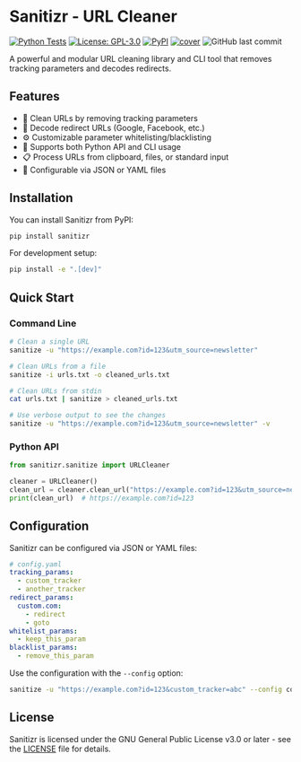 # Sanitizr - URL Cleaner

[![Python Tests](https://github.com/Jordonh18/sanitizr/actions/workflows/python-tests.yml/badge.svg)](https://github.com/Jordonh18/sanitizr/actions/workflows/python-tests.yml)
[![License: GPL-3.0](https://img.shields.io/badge/License-GPL%203.0-blue.svg)](https://opensource.org/licenses/GPL-3.0)
[![PyPI](https://img.shields.io/pypi/v/sanitizr.svg)](https://pypi.org/project/sanitizr/)
[![cover](https://codecov.io/gh/Jordonh18/sanitizr/branch/main/graph/badge.svg)](https://codecov.io/gh/Jordonh18/sanitizr)
![GitHub last commit](https://img.shields.io/github/last-commit/Jordonh18/sanitizr)

A powerful and modular URL cleaning library and CLI tool that removes tracking parameters and decodes redirects.

## Features

- 🧹 Clean URLs by removing tracking parameters
- 🔄 Decode redirect URLs (Google, Facebook, etc.)
- ⚙️ Customizable parameter whitelisting/blacklisting
- 🧰 Supports both Python API and CLI usage
- 📋 Process URLs from clipboard, files, or standard input
- 🔧 Configurable via JSON or YAML files

## Installation

You can install Sanitizr from PyPI:

```bash
pip install sanitizr
```

For development setup:

```bash
pip install -e ".[dev]"
```

## Quick Start

### Command Line

```bash
# Clean a single URL
sanitize -u "https://example.com?id=123&utm_source=newsletter"

# Clean URLs from a file
sanitize -i urls.txt -o cleaned_urls.txt

# Clean URLs from stdin
cat urls.txt | sanitize > cleaned_urls.txt

# Use verbose output to see the changes
sanitize -u "https://example.com?id=123&utm_source=newsletter" -v
```

### Python API

```python
from sanitizr.sanitize import URLCleaner

cleaner = URLCleaner()
clean_url = cleaner.clean_url("https://example.com?id=123&utm_source=newsletter")
print(clean_url)  # https://example.com?id=123
```

## Configuration

Sanitizr can be configured via JSON or YAML files:

```yaml
# config.yaml
tracking_params:
  - custom_tracker
  - another_tracker
redirect_params:
  custom.com:
    - redirect
    - goto
whitelist_params:
  - keep_this_param
blacklist_params:
  - remove_this_param
```

Use the configuration with the `--config` option:

```bash
sanitize -u "https://example.com?id=123&custom_tracker=abc" --config config.yaml
```

## License

Sanitizr is licensed under the GNU General Public License v3.0 or later - see the [LICENSE](LICENSE) file for details.